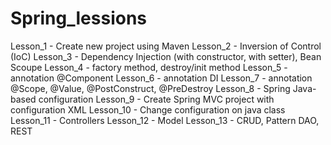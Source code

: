 # Spring_lessions

Lesson_1 - Create new project using Maven
Lesson_2 - Inversion of Control (IoC)
Lesson_3 - Dependency Injection (with constructor, with setter), Bean Scoupe
Lesson_4 - factory method, destroy/init method
Lesson_5 - annotation @Component
Lesson_6 - annotation DI
Lesson_7 - annotation @Scope, @Value, @PostConstruct, @PreDestroy
Lesson_8 - Spring Java-based configuration
Lesson_9 - Create Spring MVC project with configuration XML
Lesson_10 - Change configuration on java class
Lesson_11 - Controllers
Lesson_12 - Model
Lesson_13 - CRUD, Pattern DAO, REST